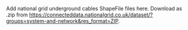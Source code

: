 Add national grid underground cables ShapeFile files here. Download as .zip from https://connecteddata.nationalgrid.co.uk/dataset/?groups=system-and-network&res_format=ZIP. 